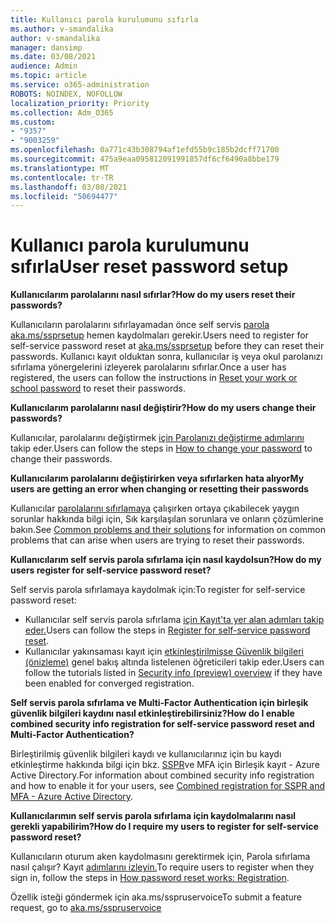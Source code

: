```yaml
---
title: Kullanıcı parola kurulumunu sıfırla
ms.author: v-smandalika
author: v-smandalika
manager: dansimp
ms.date: 03/08/2021
audience: Admin
ms.topic: article
ms.service: o365-administration
ROBOTS: NOINDEX, NOFOLLOW
localization_priority: Priority
ms.collection: Adm_O365
ms.custom:
- "9357"
- "9003259"
ms.openlocfilehash: 0a771c43b308794af1efd55b9c185b2dcff71700
ms.sourcegitcommit: 475a9eaa095812091991857df6cf6490a8bbe179
ms.translationtype: MT
ms.contentlocale: tr-TR
ms.lasthandoff: 03/08/2021
ms.locfileid: "50694477"
---
```

# <a name="user-reset-password-setup"></a><span data-ttu-id="d48c9-102">Kullanıcı parola kurulumunu sıfırla</span><span class="sxs-lookup"><span data-stu-id="d48c9-102">User reset password setup</span></span>

<span data-ttu-id="d48c9-103">**Kullanıcılarım parolalarını nasıl sıfırlar?**</span><span class="sxs-lookup"><span data-stu-id="d48c9-103">**How do my users reset their passwords?**</span></span>

<span data-ttu-id="d48c9-104">Kullanıcıların parolalarını sıfırlayamadan önce self servis [parola aka.ms/ssprsetup](https://mysignins.microsoft.com/security-info) hemen kaydolmaları gerekir.</span><span class="sxs-lookup"><span data-stu-id="d48c9-104">Users need to register for self-service password reset at [aka.ms/ssprsetup](https://mysignins.microsoft.com/security-info) before they can reset their passwords.</span></span> <span data-ttu-id="d48c9-105">Kullanıcı kayıt olduktan sonra, kullanıcılar iş [](https://docs.microsoft.com/azure/active-directory/user-help/active-directory-passwords-update-your-own-password) veya okul parolanızı sıfırlama yönergelerini izleyerek parolalarını sıfırlar.</span><span class="sxs-lookup"><span data-stu-id="d48c9-105">Once a user has registered, the users can follow the instructions in [Reset your work or school password](https://docs.microsoft.com/azure/active-directory/user-help/active-directory-passwords-update-your-own-password) to reset their passwords.</span></span>

<span data-ttu-id="d48c9-106">**Kullanıcılarım parolalarını nasıl değiştirir?**</span><span class="sxs-lookup"><span data-stu-id="d48c9-106">**How do my users change their passwords?**</span></span>

<span data-ttu-id="d48c9-107">Kullanıcılar, parolalarını değiştirmek [için Parolanızı değiştirme adımlarını](https://docs.microsoft.com/azure/active-directory/user-help/active-directory-passwords-update-your-own-password) takip eder.</span><span class="sxs-lookup"><span data-stu-id="d48c9-107">Users can follow the steps in [How to change your password](https://docs.microsoft.com/azure/active-directory/user-help/active-directory-passwords-update-your-own-password) to change their passwords.</span></span>

<span data-ttu-id="d48c9-108">**Kullanıcılarım parolalarını değiştirirken veya sıfırlarken hata alıyor**</span><span class="sxs-lookup"><span data-stu-id="d48c9-108">**My users are getting an error when changing or resetting their passwords**</span></span>

<span data-ttu-id="d48c9-109">Kullanıcılar [parolalarını sıfırlamaya](https://docs.microsoft.com/azure/active-directory/user-help/active-directory-passwords-update-your-own-password) çalışırken ortaya çıkabilecek yaygın sorunlar hakkında bilgi için, Sık karşılaşılan sorunlara ve onların çözümlerine bakın.</span><span class="sxs-lookup"><span data-stu-id="d48c9-109">See [Common problems and their solutions](https://docs.microsoft.com/azure/active-directory/user-help/active-directory-passwords-update-your-own-password) for information on common problems that can arise when users are trying to reset their passwords.</span></span>

<span data-ttu-id="d48c9-110">**Kullanıcılarım self servis parola sıfırlama için nasıl kaydolsun?**</span><span class="sxs-lookup"><span data-stu-id="d48c9-110">**How do my users register for self-service password reset?**</span></span>

<span data-ttu-id="d48c9-111">Self servis parola sıfırlamaya kaydolmak için:</span><span class="sxs-lookup"><span data-stu-id="d48c9-111">To register for self-service password reset:</span></span>

- <span data-ttu-id="d48c9-112">Kullanıcılar self servis parola sıfırlama [için Kayıt'ta yer alan adımları takip eder.](https://docs.microsoft.com/azure/active-directory/user-help/active-directory-passwords-reset-register)</span><span class="sxs-lookup"><span data-stu-id="d48c9-112">Users can follow the steps in [Register for self-service password reset](https://docs.microsoft.com/azure/active-directory/user-help/active-directory-passwords-reset-register).</span></span>
- <span data-ttu-id="d48c9-113">Kullanıcılar yakınsaması kayıt için [etkinleştirilmişse Güvenlik bilgileri (önizleme)](https://docs.microsoft.com/azure/active-directory/user-help/security-info-setup-signin) genel bakış altında listelenen öğreticileri takip eder.</span><span class="sxs-lookup"><span data-stu-id="d48c9-113">Users can follow the tutorials listed in [Security info (preview) overview](https://docs.microsoft.com/azure/active-directory/user-help/security-info-setup-signin) if they have been enabled for converged registration.</span></span>

<span data-ttu-id="d48c9-114">**Self servis parola sıfırlama ve Multi-Factor Authentication için birleşik güvenlik bilgileri kaydını nasıl etkinleştirebilirsiniz?**</span><span class="sxs-lookup"><span data-stu-id="d48c9-114">**How do I enable combined security info registration for self-service password reset and Multi-Factor Authentication?**</span></span>

<span data-ttu-id="d48c9-115">Birleştirilmiş güvenlik bilgileri kaydı ve kullanıcılarınız için bu kaydı etkinleştirme hakkında bilgi için bkz. [SSPR](https://docs.microsoft.com/azure/active-directory/authentication/concept-registration-mfa-sspr-combined)ve MFA için Birleşik kayıt - Azure Active Directory.</span><span class="sxs-lookup"><span data-stu-id="d48c9-115">For information about combined security info registration and how to enable it for your users, see [Combined registration for SSPR and MFA - Azure Active Directory](https://docs.microsoft.com/azure/active-directory/authentication/concept-registration-mfa-sspr-combined).</span></span>

<span data-ttu-id="d48c9-116">**Kullanıcılarımın self servis parola sıfırlama için kaydolmalarını nasıl gerekli yapabilirim?**</span><span class="sxs-lookup"><span data-stu-id="d48c9-116">**How do I require my users to register for self-service password reset?**</span></span>

<span data-ttu-id="d48c9-117">Kullanıcıların oturum aken kaydolmasını gerektirmek için, Parola sıfırlama nasıl çalışır? Kayıt [adımlarını izleyin.](https://docs.microsoft.com/azure/active-directory/authentication/concept-sspr-howitworks)</span><span class="sxs-lookup"><span data-stu-id="d48c9-117">To require users to register when they sign in, follow the steps in [How password reset works: Registration](https://docs.microsoft.com/azure/active-directory/authentication/concept-sspr-howitworks).</span></span>

<span data-ttu-id="d48c9-118">Özellik isteği göndermek için [](https://feedback.azure.com/forums/169401-azure-active-directory/category/166251-self-service-password-reset) aka.ms/sspruservoice</span><span class="sxs-lookup"><span data-stu-id="d48c9-118">To submit a feature request, go to [aka.ms/sspruservoice](https://feedback.azure.com/forums/169401-azure-active-directory/category/166251-self-service-password-reset)</span></span>



 












